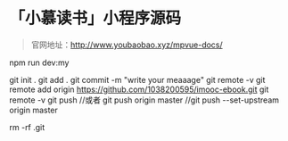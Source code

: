 # 「小慕读书」小程序源码

> 官网地址：http://www.youbaobao.xyz/mpvue-docs/

npm run dev:my


git init .
git add .
git commit -m "write your meaaage"
git remote -v
git remote add origin https://github.com/1038200595/imooc-ebook.git
git remote -v
git push   //或者 git push origin master   //git push --set-upstream origin master

rm -rf .git
